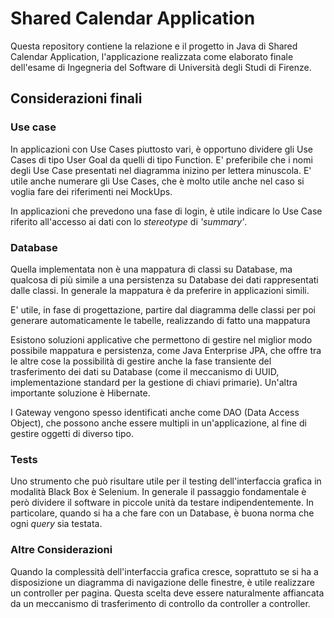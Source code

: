 # Shared Calendar Application

Questa repository contiene la relazione e il progetto in Java di Shared Calendar Application, l'applicazione realizzata come elaborato finale dell'esame di Ingegneria del Software di Università degli Studi di Firenze.

## Considerazioni finali
### Use case
In applicazioni con Use Cases piuttosto vari, è opportuno dividere gli Use Cases di tipo User Goal da quelli di tipo Function. E' preferibile che i nomi degli Use Case presentati nel diagramma inizino per lettera minuscola. E' utile anche numerare gli Use Cases, che è molto utile anche nel caso si voglia fare dei riferimenti nei MockUps.

In applicazioni che prevedono una fase di login, è utile indicare lo Use Case riferito all'accesso ai dati con lo _stereotype_ di _'summary'_.

### Database
Quella implementata non è una mappatura di classi su Database, ma qualcosa di più simile a una persistenza su Database dei dati rappresentati dalle classi. In generale la mappatura è da preferire in applicazioni simili.

E' utile, in fase di progettazione, partire dal diagramma delle classi per poi generare automaticamente le tabelle, realizzando di fatto una mappatura

Esistono soluzioni applicative che permettono di gestire nel miglior modo possibile mappatura e persistenza, come Java Enterprise JPA, che offre tra le altre cose la possibilità di gestire anche la fase transiente del trasferimento dei dati su Database (come il meccanismo di UUID, implementazione standard per la gestione di chiavi primarie). Un'altra importante soluzione è Hibernate.

I Gateway vengono spesso identificati anche come DAO (Data Access Object), che possono anche essere multipli in un'applicazione, al fine di gestire oggetti di diverso tipo.

### Tests
Uno strumento che può risultare utile per il testing dell'interfaccia grafica in modalità Black Box è Selenium. In generale il passaggio fondamentale è però dividere il software in piccole unità da testare indipendentemente. In particolare, quando si ha a che fare con un Database, è buona norma che ogni _query_ sia testata.

### Altre Considerazioni
Quando la complessità dell'interfaccia grafica cresce, soprattuto se si ha a disposizione un diagramma di navigazione delle finestre, è utile realizzare un controller per pagina. Questa scelta deve essere naturalmente affiancata da un meccanismo di trasferimento di controllo da controller a controller.
